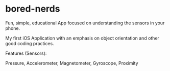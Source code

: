 # bored-nerds

Fun, simple, educational App focused on understanding the sensors in your phone.

My first iOS Application with an emphasis on object orientation and other good coding practices.

Features (Sensors):

Pressure, Accelerometer, Magnetometer, Gyroscope, Proximity

